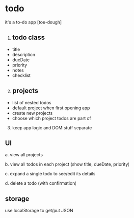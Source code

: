 # todo
it's a to-do app [toe-dough]


1. ## todo class
  * title
  * description
  * dueDate
  * priority
  * notes
  * checklist
2. ## projects
  * list of nested todos
  * default project when first opening app
  * create new projects
  * choose which project todos are part of
3. keep app logic and DOM stuff separate


## UI
a. view all projects

b. view all todos in each project (show title, dueDate, priority)

c. expand a single todo to see/edit its details

d. delete a todo (with confirmation)


## storage

use localStorage to get/put JSON